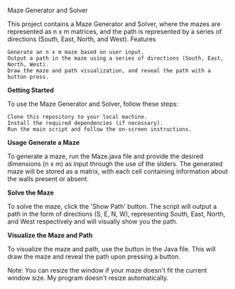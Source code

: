 Maze Generator and Solver

This project contains a Maze Generator and Solver, where the mazes are represented as n x m matrices, and the path is represented by a series of directions (South, East, North, and West).
Features

    Generate an n x m maze based on user input.
    Output a path in the maze using a series of directions (South, East, North, West).
    Draw the maze and path visualization, and reveal the path with a button press.

**Getting Started**

To use the Maze Generator and Solver, follow these steps:

    Clone this repository to your local machine.
    Install the required dependencies (if necessary).
    Run the main script and follow the on-screen instructions.

**Usage**
**Generate a Maze**

To generate a maze, run the Maze.java file and provide the desired dimensions (n x m) as input through the use of the sliders. The generated maze will be stored as a matrix, with each cell containing information about the walls present or absent.

**Solve the Maze**

To solve the maze, click the 'Show Path' button. The script will output a path in the form of directions (S, E, N, W), representing South, East, North, and West respectively and will visually show you the path.

**Visualize the Maze and Path**

To visualize the maze and path, use the button in the Java file. This will draw the maze and reveal the path upon pressing a button.

Note: You can resize the window if your maze doesn't fit the current window size. My program doesn't resize automatically.
